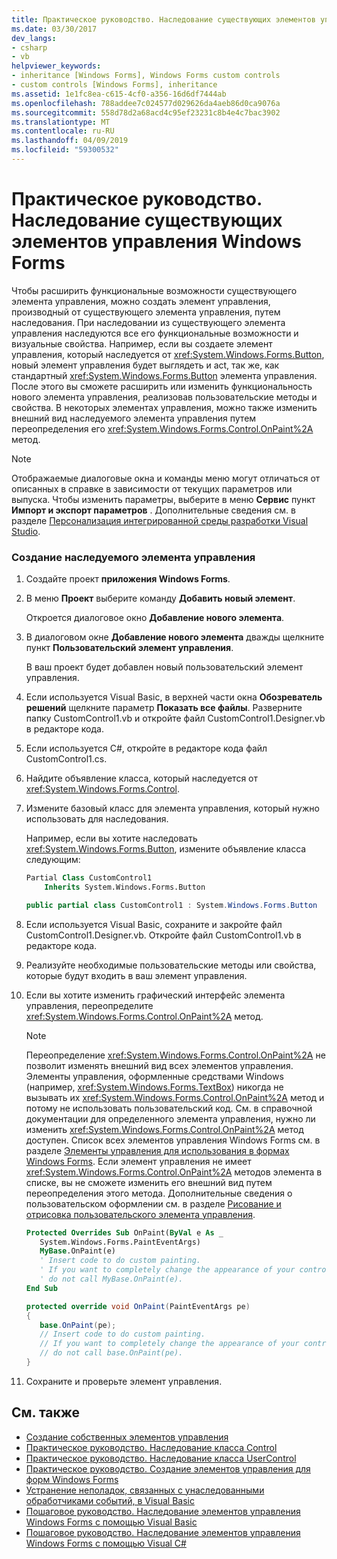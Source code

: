 ```yaml
---
title: Практическое руководство. Наследование существующих элементов управления Windows Forms
ms.date: 03/30/2017
dev_langs:
- csharp
- vb
helpviewer_keywords:
- inheritance [Windows Forms], Windows Forms custom controls
- custom controls [Windows Forms], inheritance
ms.assetid: 1e1fc8ea-c615-4cf0-a356-16d6df7444ab
ms.openlocfilehash: 788addee7c024577d029626da4aeb86d0ca9076a
ms.sourcegitcommit: 558d78d2a68acd4c95ef23231c8b4e4c7bac3902
ms.translationtype: MT
ms.contentlocale: ru-RU
ms.lasthandoff: 04/09/2019
ms.locfileid: "59300532"
---
```

# <a name="how-to-inherit-from-existing-windows-forms-controls"></a>Практическое руководство. Наследование существующих элементов управления Windows Forms
Чтобы расширить функциональные возможности существующего элемента управления, можно создать элемент управления, производный от существующего элемента управления, путем наследования. При наследовании из существующего элемента управления наследуются все его функциональные возможности и визуальные свойства. Например, если вы создаете элемент управления, который наследуется от <xref:System.Windows.Forms.Button>, новый элемент управления будет выглядеть и act, так же, как стандартный <xref:System.Windows.Forms.Button> элемента управления. После этого вы сможете расширить или изменить функциональность нового элемента управления, реализовав пользовательские методы и свойства. В некоторых элементах управления, можно также изменить внешний вид наследуемого элемента управления путем переопределения его <xref:System.Windows.Forms.Control.OnPaint%2A> метод.  
  
> [!NOTE]
>  Отображаемые диалоговые окна и команды меню могут отличаться от описанных в справке в зависимости от текущих параметров или выпуска. Чтобы изменить параметры, выберите в меню **Сервис** пункт **Импорт и экспорт параметров** . Дополнительные сведения см. в разделе [Персонализация интегрированной среды разработки Visual Studio](/visualstudio/ide/personalizing-the-visual-studio-ide).  
  
### <a name="to-create-an-inherited-control"></a>Создание наследуемого элемента управления  
  
1. Создайте проект **приложения Windows Forms**.  
  
2. В меню **Проект** выберите команду **Добавить новый элемент**.  
  
     Откроется диалоговое окно **Добавление нового элемента**.  
  
3. В диалоговом окне **Добавление нового элемента** дважды щелкните пункт **Пользовательский элемент управления**.  
  
     В ваш проект будет добавлен новый пользовательский элемент управления.  
  
4. Если используется Visual Basic, в верхней части окна **Обозреватель решений** щелкните параметр **Показать все файлы**. Разверните папку CustomControl1.vb и откройте файл CustomControl1.Designer.vb в редакторе кода.  
  
5. Если используется C#, откройте в редакторе кода файл CustomControl1.cs.  
  
6. Найдите объявление класса, который наследуется от <xref:System.Windows.Forms.Control>.  
  
7. Измените базовый класс для элемента управления, который нужно использовать для наследования.  
  
     Например, если вы хотите наследовать <xref:System.Windows.Forms.Button>, измените объявление класса следующим:  
  
    ```vb  
    Partial Class CustomControl1  
        Inherits System.Windows.Forms.Button  
    ```  
  
    ```csharp  
    public partial class CustomControl1 : System.Windows.Forms.Button  
    ```  
  
8. Если используется Visual Basic, сохраните и закройте файл CustomControl1.Designer.vb. Откройте файл CustomControl1.vb в редакторе кода.  
  
9. Реализуйте необходимые пользовательские методы или свойства, которые будут входить в ваш элемент управления.  
  
10. Если вы хотите изменить графический интерфейс элемента управления, переопределите <xref:System.Windows.Forms.Control.OnPaint%2A> метод.  
  
    > [!NOTE]
    >  Переопределение <xref:System.Windows.Forms.Control.OnPaint%2A> не позволит изменять внешний вид всех элементов управления. Элементы управления, оформленные средствами Windows (например, <xref:System.Windows.Forms.TextBox>) никогда не вызывать их <xref:System.Windows.Forms.Control.OnPaint%2A> метод и потому не использовать пользовательский код. См. в справочной документации для определенного элемента управления, нужно ли изменить <xref:System.Windows.Forms.Control.OnPaint%2A> метод доступен. Список всех элементов управления Windows Forms см. в разделе [Элементы управления для использования в формах Windows Forms](controls-to-use-on-windows-forms.md). Если элемент управления не имеет <xref:System.Windows.Forms.Control.OnPaint%2A> методов элемента в списке, вы не сможете изменить его внешний вид путем переопределения этого метода. Дополнительные сведения о пользовательском оформлении см. в разделе [Рисование и отрисовка пользовательского элемента управления](custom-control-painting-and-rendering.md).  
  
    ```vb  
    Protected Overrides Sub OnPaint(ByVal e As _  
       System.Windows.Forms.PaintEventArgs)  
       MyBase.OnPaint(e)  
       ' Insert code to do custom painting.   
       ' If you want to completely change the appearance of your control,  
       ' do not call MyBase.OnPaint(e).  
    End Sub  
    ```  
  
    ```csharp  
    protected override void OnPaint(PaintEventArgs pe)  
    {  
       base.OnPaint(pe);  
       // Insert code to do custom painting.  
       // If you want to completely change the appearance of your control,  
       // do not call base.OnPaint(pe).  
    }  
    ```  
  
11. Сохраните и проверьте элемент управления.  
  
## <a name="see-also"></a>См. также

- [Создание собственных элементов управления](varieties-of-custom-controls.md)
- [Практическое руководство. Наследование класса Control](how-to-inherit-from-the-control-class.md)
- [Практическое руководство. Наследование класса UserControl](how-to-inherit-from-the-usercontrol-class.md)
- [Практическое руководство. Создание элементов управления для форм Windows Forms](how-to-author-controls-for-windows-forms.md)
- [Устранение неполадок, связанных с унаследованными обработчиками событий, в Visual Basic](~/docs/visual-basic/programming-guide/language-features/events/troubleshooting-inherited-event-handlers.md)
- [Пошаговое руководство. Наследование элементов управления Windows Forms с помощью Visual Basic](walkthrough-inheriting-from-a-windows-forms-control-with-visual-basic.md)
- [Пошаговое руководство. Наследование элементов управления Windows Forms с помощью Visual C#](walkthrough-inheriting-from-a-windows-forms-control-with-visual-csharp.md)
